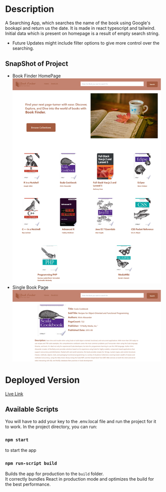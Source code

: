 # Description
A Searching App, which searches the name of the book using Google's bookapi and return us the date. It is made in react typescript and tailwind. Initial data which is present on homepage is a result of empty search string.
- Future Updates might include filter options to give more control over the searching.

## SnapShot of Project
- Book Finder HomePage
![Genre Page](./snap1.png)
- Single Book Page
![Movie Page](./snap2.png)

# Deployed Version

[Live Link](https://bookfinder-akj.netlify.app/)

## Available Scripts

You will have to add your key to the .env.local file and run the project for it to work.
In the project directory, you can run:

### `npm start` 
to start the app

### `npm run-script build`

Builds the app for production to the `build` folder.\
It correctly bundles React in production mode and optimizes the build for the best performance.

